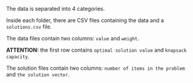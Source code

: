 The data is separated into 4 categories.

Inside each folder, there are CSV files containing the data and a `solutions.csv` file.

The data files contain two columns: `value` and `weight`. 

**ATTENTION:** the first row contains `optimal solution value` and `knapsack capacity`.

The solution files contain two columns: `number of items in the problem` and `the solution vector`.